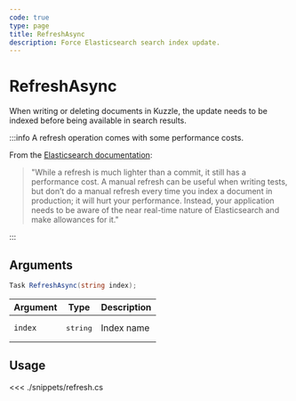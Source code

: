 ```yaml
---
code: true
type: page
title: RefreshAsync
description: Force Elasticsearch search index update.
---
```


# RefreshAsync

When writing or deleting documents in Kuzzle, the update needs to be indexed before being available in search results.

:::info
A refresh operation comes with some performance costs.

From the [Elasticsearch documentation](https://www.elastic.co/guide/en/elasticsearch/reference/5.6/docs-refresh.html):
> "While a refresh is much lighter than a commit, it still has a performance cost. A manual refresh can be useful when writing tests, but don’t do a manual refresh every time you index a document in production; it will hurt your performance. Instead, your application needs to be aware of the near real-time nature of Elasticsearch and make allowances for it."

:::

## Arguments

```cs
Task RefreshAsync(string index);
```

| Argument | Type              | Description |
|----------|-------------------|-------------|
| `index`  | <pre>string</pre> | Index name  |

## Usage

<<< ./snippets/refresh.cs
